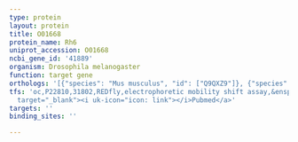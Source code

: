 ```yaml
---
type: protein
layout: protein
title: O01668
protein_name: Rh6
uniprot_accession: O01668
ncbi_gene_id: '41889'
organism: Drosophila melanogaster
function: target gene
orthologs: '[{"species": "Mus musculus", "id": ["Q9QXZ9"]}, {"species": "Rattus norvegicus", "id": ["Q8R456"]}]'
tfs: 'oc,P22810,31802,REDfly,electrophoretic mobility shift assay,&ensp;<a href="https://www.ncbi.nlm.nih.gov/pubmed/?term=12967559%5Buid%5D+OR+20965965%5Buid%5D"
  target="_blank"><i uk-icon="icon: link"></i>Pubmed</a>'
targets: ''
binding_sites: ''

---
```

